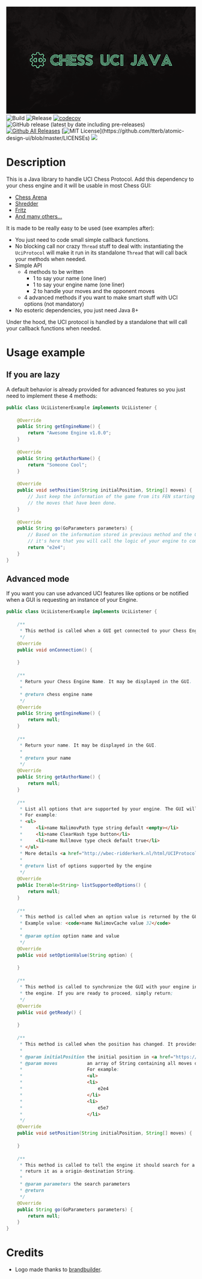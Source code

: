 ![](doc/Header.png)
![Build](https://github.com/FrequentlyMissedDeadlines/Chess-UCI/workflows/Build/badge.svg?branch=main)
![Release](https://github.com/FrequentlyMissedDeadlines/Chess-UCI/workflows/Release/badge.svg?branch=main)
[![codecov](https://codecov.io/gh/FrequentlyMissedDeadlines/Chess-UCI/branch/main/graph/badge.svg?token=X3VV3M0HHZ)](https://codecov.io/gh/FrequentlyMissedDeadlines/Chess-UCI)
![GitHub release (latest by date including pre-releases)](https://img.shields.io/github/v/release/FrequentlyMissedDeadlines/Chess-UCI?include_prereleases)
[![Github All Releases](https://img.shields.io/github/downloads/FrequentlyMissedDeadlines/Chess-UCI/total.svg?style=flat)]()
[![MIT License](https://img.shields.io/apm/l/atomic-design-ui.svg?)](https://github.com/tterb/atomic-design-ui/blob/master/LICENSEs)
[![](https://tokei.rs/b1/github/FrequentlyMissedDeadlines/Chess-UCI?category=code)](https://github.com/FrequentlyMissedDeadlines/Chess-UCI)

# Description

This is a Java library to handle UCI Chess Protocol. Add this dependency to your chess engine and it will be usable in most Chess GUI:
* [Chess Arena](http://www.playwitharena.de/)
* [Shredder](https://www.shredderchess.com/)
* [Fritz](https://en.wikipedia.org/wiki/Fritz_(chess))
* [And many others...](https://www.chessprogramming.org/UCI#GUIs)

It is made to be really easy to be used (see examples after):
- You just need to code small simple callback functions.
- No blocking call nor crazy `Thread` stuff to deal with: instantiating the `UciProtocol` will make it run in its standalone `Thread` that will call back your methods when needed.
- Simple API
    - 4 methods to be written
        - 1 to say your name (one liner)
        - 1 to say your engine name (one liner)
        - 2 to handle your moves and the opponent moves
    - 4 advanced methods if you want to make smart stuff with UCI options (not mandatory)
- No esoteric dependencies, you just need Java 8+

Under the hood, the UCI protocol is handled by a standalone  that will call your callback functions when needed.

# Usage example
## If you are lazy
A default behavior is already provided for advanced features so you just need to implement these 4 methods:
```java
public class UciListenerExample implements UciListener {

    @Override
    public String getEngineName() {
        return "Awesome Engine v1.0.0";
    }

    @Override
    public String getAuthorName() {
        return "Someone Cool";
    }

    @Override
    public void setPosition(String initialPosition, String[] moves) {
        // Just keep the information of the game from its FEN starting position and
        // the moves that have been done.
    }

    @Override
    public String go(GoParameters parameters) {
        // Based on the information stored in previous method and the GoParameters
        // it's here that you will call the logic of your engine to compute next move
        return "e2e4";
    }
}
```

## Advanced mode
If you want you can use advanced UCI features like options or be notified when a GUI is requesting an instance of your Engine.

```java
public class UciListenerExample implements UciListener {

    /**
     * This method is called when a GUI get connected to your Chess Engine
     */
    @Override
    public void onConnection() {
        
    }

    /**
     * Return your Chess Engine Name. It may be displayed in the GUI.
     *
     * @return chess engine name
     */
    @Override
    public String getEngineName() {
        return null;
    }

    /**
     * Return your name. It may be displayed in the GUI.
     *
     * @return your name
     */
    @Override
    public String getAuthorName() {
        return null;
    }

    /**
     * List all options that are supported by your engine. The GUI will send you back their values if they are supported.
     * For example:
     * <ul>
     *     <li>name NalimovPath type string default <empty></li>
     *     <li>name ClearHash type button</li>
     *     <li>name Nullmove type check default true</li>
     * </ul>
     * More details <a href="http://wbec-ridderkerk.nl/html/UCIProtocol.html">in the specs</a>.
     *
     * @return list of options supported by the engine
     */
    @Override
    public Iterable<String> listSupportedOptions() {
        return null;
    }

    /**
     * This method is called when an option value is returned by the GUI. Feel free to use it or not in your Engine.
     * Example value: <code>name NalimovCache value 32</code>
     *
     * @param option option name and value
     */
    @Override
    public void setOptionValue(String option) {

    }

    /**
     * This method is called to synchronize the GUI with your engine in case it provided some input that could be long to process by
     * the engine. If you are ready to proceed, simply return;
     */
    @Override
    public void getReady() {

    }

    /**
     * This method is called when the position has changed. It provides the initial position and all moves done from it.
     *
     * @param initialPosition the initial position in <a href="https://en.wikipedia.org/wiki/Forsyth%E2%80%93Edwards_Notation">FEN notation</a>
     * @param moves           an array of String containing all moves done from the starting position. The moves are in origin-destination notation.
     *                        For example:
     *                        <ul>
     *                        <li>
     *                            e2e4
     *                        </li>
     *                        <li>
     *                            e5e7
     *                        </li>
     */
    @Override
    public void setPosition(String initialPosition, String[] moves) {

    }

    /**
     * This method is called to tell the engine it should search for a move to play. Once it found one, it must
     * return it as a origin-destination String.
     *
     * @param parameters the search parameters
     * @return
     */
    @Override
    public String go(GoParameters parameters) {
        return null;
    }
}
```

# Credits
- Logo made thanks to [brandbuilder](https://brandbuilder.ai/).
